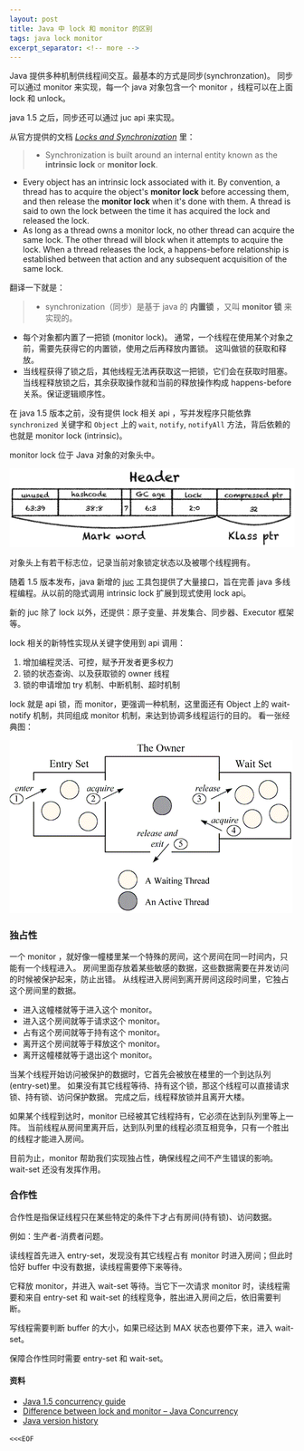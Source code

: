 ```yaml
---
layout: post
title: Java 中 lock 和 monitor 的区别
tags: java lock monitor
excerpt_separator: <!-- more -->
---
```


Java 提供多种机制供线程间交互。最基本的方式是同步(synchronzation)。
同步可以通过 monitor 来实现，每一个 java 对象包含一个 monitor ，线程可以在上面 lock 和 unlock。

java 1.5 之后，同步还可以通过 juc api 来实现。

<!-- more -->

从官方提供的文档 _[Locks and Synchronization](https://docs.oracle.com/javase/tutorial/essential/concurrency/locksync.html)_ 里：

>- Synchronization is built around an internal entity known as the __intrinsic lock__ or __monitor lock__.
 - Every object has an intrinsic lock associated with it. By convention, a thread has to acquire the object's __monitor lock__ before accessing them, and then release the __monitor lock__ when it's done with them. A thread is said to own the lock between the time it has acquired the lock and released the lock. 
 - As long as a thread owns a monitor lock, no other thread can acquire the same lock. The other thread will block when it attempts to acquire the lock.
   When a thread releases the lock, a happens-before relationship is established between that action and any subsequent acquisition of the same lock.

翻译一下就是：

>- synchronization（同步）是基于 java 的 __内置锁__ ，又叫 __monitor 锁__ 来实现的。
 - 每个对象都内置了一把锁 (monitor lock)。
   通常，一个线程在使用某个对象之前，需要先获得它的内置锁，使用之后再释放内置锁。
   这叫做锁的获取和释放。
 - 当线程获得了锁之后，其他线程无法再获取这一把锁，它们会在获取时阻塞。
   当线程释放锁之后，其余获取操作就和当前的释放操作构成 happens-before 关系。保证逻辑顺序性。

在 java 1.5 版本之前，没有提供 lock 相关 api ，写并发程序只能依靠 `synchronized` 关键字和 `Object` 上的 `wait`, `notify`, `notifyAll` 方法，背后依赖的也就是 monitor lock (intrinsic)。

monitor lock 位于 Java 对象的对象头中。

<p class="text-center">
    <img src="/public/img/posts/java-object-header.png">
</p>

对象头上有若干标志位，记录当前对象锁定状态以及被哪个线程拥有。

随着 1.5 版本发布，java 新增的 [juc](https://docs.oracle.com/javase/1.5.0/docs/guide/concurrency/overview.html) 工具包提供了大量接口，旨在完善 java 多线程编程。从以前的隐式调用 intrinsic lock 扩展到现式使用 lock api。

新的 juc 除了 lock 以外，还提供：原子变量、并发集合、同步器、Executor 框架等。

lock 相关的新特性实现从关键字使用到 api 调用：

1. 增加编程灵活、可控，赋予开发者更多权力
2. 锁的状态查询、以及获取锁的 owner 线程
3. 锁的申请增加 try 机制、中断机制、超时机制

lock 就是 api 锁，而 monitor，更强调一种机制，这里面还有 Object 上的 wait-notify 机制，共同组成 monitor 机制，来达到协调多线程运行的目的。
看一张经典图：

<p class="text-center">
    <img src="/public/img/posts/java-monitor-mechanism.gif">
</p>

### 独占性

一个 monitor ，就好像一幢楼里某一个特殊的房间，这个房间在同一时间内，只能有一个线程进入。
房间里面存放着某些敏感的数据，这些数据需要在并发访问的时候被保护起来，防止出错。
从线程进入房间到离开房间这段时间里，它独占这个房间里的数据。

- 进入这幢楼就等于进入这个 monitor。
- 进入这个房间就等于请求这个 monitor。
- 占有这个房间就等于持有这个 monitor。
- 离开这个房间就等于释放这个 monitor。
- 离开这幢楼就等于退出这个 monitor。

当某个线程开始访问被保护的数据时，它首先会被放在楼里的一个到达队列(entry-set)里。
如果没有其它线程等待、持有这个锁，那这个线程可以直接请求锁、持有锁、访问保护数据。
完成之后，线程释放锁并且离开大楼。

如果某个线程到达时，monitor 已经被其它线程持有，它必须在达到队列里等上一阵。
当前线程从房间里离开后，达到队列里的线程必须互相竞争，只有一个胜出的线程才能进入房间。

目前为止，monitor 帮助我们实现独占性，确保线程之间不产生错误的影响。
wait-set 还没有发挥作用。

### 合作性

合作性是指保证线程只在某些特定的条件下才占有房间(持有锁)、访问数据。

例如：生产者-消费者问题。

读线程首先进入 entry-set，发现没有其它线程占有 monitor 时进入房间；但此时恰好 buffer 中没有数据，读线程需要停下来等待。

它释放 monitor，并进入 wait-set 等待。当它下一次请求 monitor 时，读线程需要和来自 entry-set 和 wait-set 的线程竞争，胜出进入房间之后，依旧需要判断。

写线程需要判断 buffer 的大小，如果已经达到 MAX 状态也要停下来，进入 wait-set。

保障合作性同时需要 entry-set 和 wait-set。

#### 资料
- [Java 1.5 concurrency guide](https://docs.oracle.com/javase/1.5.0/docs/guide/concurrency/overview.html)
- [Difference between lock and monitor – Java Concurrency](https://howtodoinjava.com/java/multi-threading/multithreading-difference-between-lock-and-monitor/)
- [Java version history](https://en.wikipedia.org/wiki/Java_version_history)

`<<<EOF`
